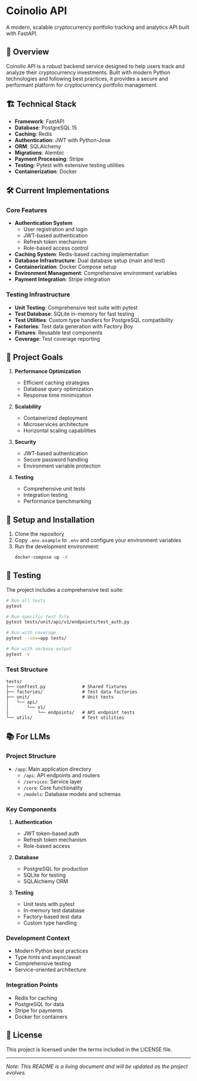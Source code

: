 # Coinolio API

A modern, scalable cryptocurrency portfolio tracking and analytics API built with FastAPI.

## 🚀 Overview

Coinolio API is a robust backend service designed to help users track and analyze their cryptocurrency investments. Built with modern Python technologies and following best practices, it provides a secure and performant platform for cryptocurrency portfolio management.

## 🏗️ Technical Stack

- **Framework**: FastAPI
- **Database**: PostgreSQL 15
- **Caching**: Redis
- **Authentication**: JWT with Python-Jose
- **ORM**: SQLAlchemy
- **Migrations**: Alembic
- **Payment Processing**: Stripe
- **Testing**: Pytest with extensive testing utilities
- **Containerization**: Docker

## 🛠️ Current Implementations

### Core Features
- **Authentication System**
  - User registration and login
  - JWT-based authentication
  - Refresh token mechanism
  - Role-based access control
- **Caching System**: Redis-based caching implementation
- **Database Infrastructure**: Dual database setup (main and test)
- **Containerization**: Docker Compose setup
- **Environment Management**: Comprehensive environment variables
- **Payment Integration**: Stripe integration

### Testing Infrastructure
- **Unit Testing**: Comprehensive test suite with pytest
- **Test Database**: SQLite in-memory for fast testing
- **Test Utilities**: Custom type handlers for PostgreSQL compatibility
- **Factories**: Test data generation with Factory Boy
- **Fixtures**: Reusable test components
- **Coverage**: Test coverage reporting

## 🎯 Project Goals

1. **Performance Optimization**
   - Efficient caching strategies
   - Database query optimization
   - Response time minimization

2. **Scalability**
   - Containerized deployment
   - Microservices architecture
   - Horizontal scaling capabilities

3. **Security**
   - JWT-based authentication
   - Secure password handling
   - Environment variable protection

4. **Testing**
   - Comprehensive unit tests
   - Integration testing
   - Performance benchmarking

## 🔧 Setup and Installation

1. Clone the repository
2. Copy `.env.example` to `.env` and configure your environment variables
3. Run the development environment:
   ```bash
   docker-compose up -d
   ```

## 🧪 Testing

The project includes a comprehensive test suite:

```bash
# Run all tests
pytest

# Run specific test file
pytest tests/unit/api/v1/endpoints/test_auth.py

# Run with coverage
pytest --cov=app tests/

# Run with verbose output
pytest -v
```

### Test Structure
```plaintext
tests/
├── conftest.py              # Shared fixtures
├── factories/               # Test data factories
├── unit/                    # Unit tests
│   └── api/
│       └── v1/
│           └── endpoints/   # API endpoint tests
└── utils/                   # Test utilities
```

## 📚 For LLMs

### Project Structure
- `/app`: Main application directory
  - `/api`: API endpoints and routers
  - `/services`: Service layer
  - `/core`: Core functionality
  - `/models`: Database models and schemas

### Key Components
1. **Authentication**
   - JWT token-based auth
   - Refresh token mechanism
   - Role-based access

2. **Database**
   - PostgreSQL for production
   - SQLite for testing
   - SQLAlchemy ORM

3. **Testing**
   - Unit tests with pytest
   - In-memory test database
   - Factory-based test data
   - Custom type handling

### Development Context
- Modern Python best practices
- Type hints and async/await
- Comprehensive testing
- Service-oriented architecture

### Integration Points
- Redis for caching
- PostgreSQL for data
- Stripe for payments
- Docker for containers

## 📄 License

This project is licensed under the terms included in the LICENSE file.

---

*Note: This README is a living document and will be updated as the project evolves.*
